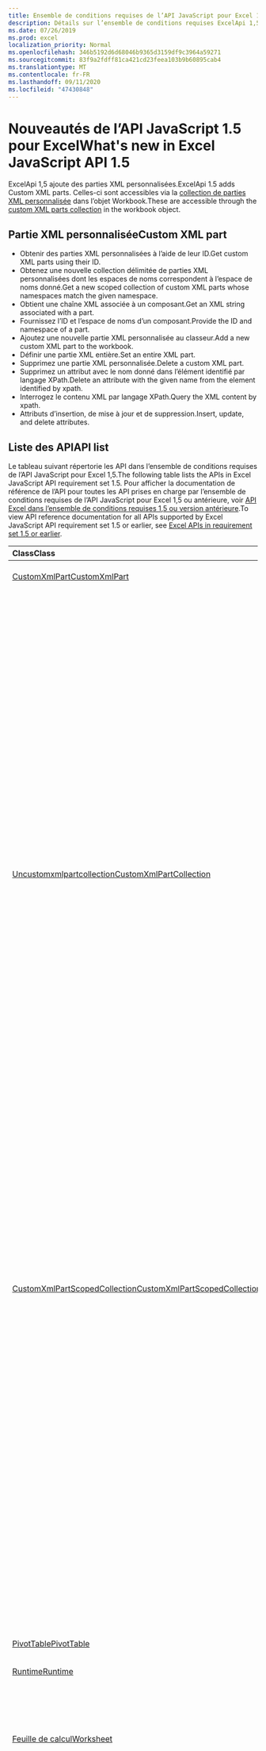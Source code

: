 ```yaml
---
title: Ensemble de conditions requises de l’API JavaScript pour Excel 1,5
description: Détails sur l’ensemble de conditions requises ExcelApi 1,5
ms.date: 07/26/2019
ms.prod: excel
localization_priority: Normal
ms.openlocfilehash: 346b5192d6d68046b9365d3159df9c3964a59271
ms.sourcegitcommit: 83f9a2fdff81ca421cd23feea103b9b60895cab4
ms.translationtype: MT
ms.contentlocale: fr-FR
ms.lasthandoff: 09/11/2020
ms.locfileid: "47430848"
---
```

# <a name="whats-new-in-excel-javascript-api-15"></a><span data-ttu-id="0486e-103">Nouveautés de l’API JavaScript 1.5 pour Excel</span><span class="sxs-lookup"><span data-stu-id="0486e-103">What's new in Excel JavaScript API 1.5</span></span>

<span data-ttu-id="0486e-104">ExcelApi 1,5 ajoute des parties XML personnalisées.</span><span class="sxs-lookup"><span data-stu-id="0486e-104">ExcelApi 1.5 adds Custom XML parts.</span></span> <span data-ttu-id="0486e-105">Celles-ci sont accessibles via la [collection de parties XML personnalisée](/javascript/api/excel/excel.workbook#customxmlparts) dans l’objet Workbook.</span><span class="sxs-lookup"><span data-stu-id="0486e-105">These are accessible through the [custom XML parts collection](/javascript/api/excel/excel.workbook#customxmlparts) in the workbook object.</span></span>

## <a name="custom-xml-part"></a><span data-ttu-id="0486e-106">Partie XML personnalisée</span><span class="sxs-lookup"><span data-stu-id="0486e-106">Custom XML part</span></span>

* <span data-ttu-id="0486e-107">Obtenir des parties XML personnalisées à l’aide de leur ID.</span><span class="sxs-lookup"><span data-stu-id="0486e-107">Get custom XML parts using their ID.</span></span>
* <span data-ttu-id="0486e-108">Obtenez une nouvelle collection délimitée de parties XML personnalisées dont les espaces de noms correspondent à l’espace de noms donné.</span><span class="sxs-lookup"><span data-stu-id="0486e-108">Get a new scoped collection of custom XML parts whose namespaces match the given namespace.</span></span>
* <span data-ttu-id="0486e-109">Obtient une chaîne XML associée à un composant.</span><span class="sxs-lookup"><span data-stu-id="0486e-109">Get an XML string associated with a part.</span></span>
* <span data-ttu-id="0486e-110">Fournissez l’ID et l’espace de noms d’un composant.</span><span class="sxs-lookup"><span data-stu-id="0486e-110">Provide the ID and namespace of a part.</span></span>
* <span data-ttu-id="0486e-111">Ajoutez une nouvelle partie XML personnalisée au classeur.</span><span class="sxs-lookup"><span data-stu-id="0486e-111">Add a new custom XML part to the workbook.</span></span>
* <span data-ttu-id="0486e-112">Définir une partie XML entière.</span><span class="sxs-lookup"><span data-stu-id="0486e-112">Set an entire XML part.</span></span>
* <span data-ttu-id="0486e-113">Supprimez une partie XML personnalisée.</span><span class="sxs-lookup"><span data-stu-id="0486e-113">Delete a custom XML part.</span></span>
* <span data-ttu-id="0486e-114">Supprimez un attribut avec le nom donné dans l’élément identifié par langage XPath.</span><span class="sxs-lookup"><span data-stu-id="0486e-114">Delete an attribute with the given name from the element identified by xpath.</span></span>
* <span data-ttu-id="0486e-115">Interrogez le contenu XML par langage XPath.</span><span class="sxs-lookup"><span data-stu-id="0486e-115">Query the XML content by xpath.</span></span>
* <span data-ttu-id="0486e-116">Attributs d’insertion, de mise à jour et de suppression.</span><span class="sxs-lookup"><span data-stu-id="0486e-116">Insert, update, and delete attributes.</span></span>

## <a name="api-list"></a><span data-ttu-id="0486e-117">Liste des API</span><span class="sxs-lookup"><span data-stu-id="0486e-117">API list</span></span>

<span data-ttu-id="0486e-118">Le tableau suivant répertorie les API dans l’ensemble de conditions requises de l’API JavaScript pour Excel 1,5.</span><span class="sxs-lookup"><span data-stu-id="0486e-118">The following table lists the APIs in Excel JavaScript API requirement set 1.5.</span></span> <span data-ttu-id="0486e-119">Pour afficher la documentation de référence de l’API pour toutes les API prises en charge par l’ensemble de conditions requises de l’API JavaScript pour Excel 1,5 ou antérieure, voir [API Excel dans l’ensemble de conditions requises 1,5 ou version antérieure](/javascript/api/excel?view=excel-js-1.5&preserve-view=true).</span><span class="sxs-lookup"><span data-stu-id="0486e-119">To view API reference documentation for all APIs supported by Excel JavaScript API requirement set 1.5 or earlier, see [Excel APIs in requirement set 1.5 or earlier](/javascript/api/excel?view=excel-js-1.5&preserve-view=true).</span></span>

| <span data-ttu-id="0486e-120">Class</span><span class="sxs-lookup"><span data-stu-id="0486e-120">Class</span></span> | <span data-ttu-id="0486e-121">Champs</span><span class="sxs-lookup"><span data-stu-id="0486e-121">Fields</span></span> | <span data-ttu-id="0486e-122">Description</span><span class="sxs-lookup"><span data-stu-id="0486e-122">Description</span></span> |
|:---|:---|:---|
|[<span data-ttu-id="0486e-123">CustomXmlPart</span><span class="sxs-lookup"><span data-stu-id="0486e-123">CustomXmlPart</span></span>](/javascript/api/excel/excel.customxmlpart)|[<span data-ttu-id="0486e-124">delete()</span><span class="sxs-lookup"><span data-stu-id="0486e-124">delete()</span></span>](/javascript/api/excel/excel.customxmlpart#delete--)|<span data-ttu-id="0486e-125">Supprime la partie XML personnalisée.</span><span class="sxs-lookup"><span data-stu-id="0486e-125">Deletes the custom XML part.</span></span>|
||[<span data-ttu-id="0486e-126">getXml ()</span><span class="sxs-lookup"><span data-stu-id="0486e-126">getXml()</span></span>](/javascript/api/excel/excel.customxmlpart#getxml--)|<span data-ttu-id="0486e-127">Obtient l’intégralité du contenu XML de la partie XML personnalisée.</span><span class="sxs-lookup"><span data-stu-id="0486e-127">Gets the custom XML part's full XML content.</span></span>|
||[<span data-ttu-id="0486e-128">id</span><span class="sxs-lookup"><span data-stu-id="0486e-128">id</span></span>](/javascript/api/excel/excel.customxmlpart#id)|<span data-ttu-id="0486e-129">ID de la partie XML personnalisée.</span><span class="sxs-lookup"><span data-stu-id="0486e-129">The custom XML part's ID.</span></span> <span data-ttu-id="0486e-130">En lecture seule.</span><span class="sxs-lookup"><span data-stu-id="0486e-130">Read-only.</span></span>|
||[<span data-ttu-id="0486e-131">URI</span><span class="sxs-lookup"><span data-stu-id="0486e-131">namespaceUri</span></span>](/javascript/api/excel/excel.customxmlpart#namespaceuri)|<span data-ttu-id="0486e-132">URI de l’espace de noms de la partie XML personnalisée.</span><span class="sxs-lookup"><span data-stu-id="0486e-132">The custom XML part's namespace URI.</span></span> <span data-ttu-id="0486e-133">En lecture seule.</span><span class="sxs-lookup"><span data-stu-id="0486e-133">Read-only.</span></span>|
||[<span data-ttu-id="0486e-134">setXml (XML : chaîne)</span><span class="sxs-lookup"><span data-stu-id="0486e-134">setXml(xml: string)</span></span>](/javascript/api/excel/excel.customxmlpart#setxml-xml-)|<span data-ttu-id="0486e-135">Définit l’intégralité du contenu XML de la partie XML personnalisée.</span><span class="sxs-lookup"><span data-stu-id="0486e-135">Sets the custom XML part's full XML content.</span></span>|
|[<span data-ttu-id="0486e-136">Uncustomxmlpartcollection</span><span class="sxs-lookup"><span data-stu-id="0486e-136">CustomXmlPartCollection</span></span>](/javascript/api/excel/excel.customxmlpartcollection)|[<span data-ttu-id="0486e-137">Add (XML : String)</span><span class="sxs-lookup"><span data-stu-id="0486e-137">add(xml: string)</span></span>](/javascript/api/excel/excel.customxmlpartcollection#add-xml-)|<span data-ttu-id="0486e-138">Ajoute une nouvelle partie XML personnalisée au classeur.</span><span class="sxs-lookup"><span data-stu-id="0486e-138">Adds a new custom XML part to the workbook.</span></span>|
||[<span data-ttu-id="0486e-139">getByNamespace (namespaceUri : String)</span><span class="sxs-lookup"><span data-stu-id="0486e-139">getByNamespace(namespaceUri: string)</span></span>](/javascript/api/excel/excel.customxmlpartcollection#getbynamespace-namespaceuri-)|<span data-ttu-id="0486e-140">Obtient une nouvelle collection limitée de parties XML personnalisées dont les espaces de noms correspondent à l’espace de noms donné.</span><span class="sxs-lookup"><span data-stu-id="0486e-140">Gets a new scoped collection of custom XML parts whose namespaces match the given namespace.</span></span>|
||[<span data-ttu-id="0486e-141">getCount()</span><span class="sxs-lookup"><span data-stu-id="0486e-141">getCount()</span></span>](/javascript/api/excel/excel.customxmlpartcollection#getcount--)|<span data-ttu-id="0486e-142">Obtient le nombre de parties CustomXml dans la collection.</span><span class="sxs-lookup"><span data-stu-id="0486e-142">Gets the number of CustomXml parts in the collection.</span></span>|
||[<span data-ttu-id="0486e-143">getItem(id: string)</span><span class="sxs-lookup"><span data-stu-id="0486e-143">getItem(id: string)</span></span>](/javascript/api/excel/excel.customxmlpartcollection#getitem-id-)|<span data-ttu-id="0486e-144">Obtient une partie XML personnalisée en fonction de son ID.</span><span class="sxs-lookup"><span data-stu-id="0486e-144">Gets a custom XML part based on its ID.</span></span>|
||[<span data-ttu-id="0486e-145">getItemOrNullObject(id: string)</span><span class="sxs-lookup"><span data-stu-id="0486e-145">getItemOrNullObject(id: string)</span></span>](/javascript/api/excel/excel.customxmlpartcollection#getitemornullobject-id-)|<span data-ttu-id="0486e-146">Obtient une partie XML personnalisée en fonction de son ID.</span><span class="sxs-lookup"><span data-stu-id="0486e-146">Gets a custom XML part based on its ID.</span></span>|
||[<span data-ttu-id="0486e-147">items</span><span class="sxs-lookup"><span data-stu-id="0486e-147">items</span></span>](/javascript/api/excel/excel.customxmlpartcollection#items)|<span data-ttu-id="0486e-148">Obtient l’élément enfant chargé dans cette collection de sites.</span><span class="sxs-lookup"><span data-stu-id="0486e-148">Gets the loaded child items in this collection.</span></span>|
|[<span data-ttu-id="0486e-149">CustomXmlPartScopedCollection</span><span class="sxs-lookup"><span data-stu-id="0486e-149">CustomXmlPartScopedCollection</span></span>](/javascript/api/excel/excel.customxmlpartscopedcollection)|[<span data-ttu-id="0486e-150">getCount()</span><span class="sxs-lookup"><span data-stu-id="0486e-150">getCount()</span></span>](/javascript/api/excel/excel.customxmlpartscopedcollection#getcount--)|<span data-ttu-id="0486e-151">Obtient le nombre de parties CustomXML dans cette collection.</span><span class="sxs-lookup"><span data-stu-id="0486e-151">Gets the number of CustomXML parts in this collection.</span></span>|
||[<span data-ttu-id="0486e-152">getItem(id: string)</span><span class="sxs-lookup"><span data-stu-id="0486e-152">getItem(id: string)</span></span>](/javascript/api/excel/excel.customxmlpartscopedcollection#getitem-id-)|<span data-ttu-id="0486e-153">Obtient une partie XML personnalisée en fonction de son ID.</span><span class="sxs-lookup"><span data-stu-id="0486e-153">Gets a custom XML part based on its ID.</span></span>|
||[<span data-ttu-id="0486e-154">getItemOrNullObject(id: string)</span><span class="sxs-lookup"><span data-stu-id="0486e-154">getItemOrNullObject(id: string)</span></span>](/javascript/api/excel/excel.customxmlpartscopedcollection#getitemornullobject-id-)|<span data-ttu-id="0486e-155">Obtient une partie XML personnalisée en fonction de son ID.</span><span class="sxs-lookup"><span data-stu-id="0486e-155">Gets a custom XML part based on its ID.</span></span>|
||[<span data-ttu-id="0486e-156">getOnlyItem()</span><span class="sxs-lookup"><span data-stu-id="0486e-156">getOnlyItem()</span></span>](/javascript/api/excel/excel.customxmlpartscopedcollection#getonlyitem--)|<span data-ttu-id="0486e-157">Si la collection contient exactement un élément, cette méthode le renvoie.</span><span class="sxs-lookup"><span data-stu-id="0486e-157">If the collection contains exactly one item, this method returns it.</span></span>|
||[<span data-ttu-id="0486e-158">getOnlyItemOrNullObject()</span><span class="sxs-lookup"><span data-stu-id="0486e-158">getOnlyItemOrNullObject()</span></span>](/javascript/api/excel/excel.customxmlpartscopedcollection#getonlyitemornullobject--)|<span data-ttu-id="0486e-159">Si la collection contient exactement un élément, cette méthode le renvoie.</span><span class="sxs-lookup"><span data-stu-id="0486e-159">If the collection contains exactly one item, this method returns it.</span></span>|
||[<span data-ttu-id="0486e-160">items</span><span class="sxs-lookup"><span data-stu-id="0486e-160">items</span></span>](/javascript/api/excel/excel.customxmlpartscopedcollection#items)|<span data-ttu-id="0486e-161">Obtient l’élément enfant chargé dans cette collection de sites.</span><span class="sxs-lookup"><span data-stu-id="0486e-161">Gets the loaded child items in this collection.</span></span>|
|[<span data-ttu-id="0486e-162">PivotTable</span><span class="sxs-lookup"><span data-stu-id="0486e-162">PivotTable</span></span>](/javascript/api/excel/excel.pivottable)|[<span data-ttu-id="0486e-163">id</span><span class="sxs-lookup"><span data-stu-id="0486e-163">id</span></span>](/javascript/api/excel/excel.pivottable#id)|<span data-ttu-id="0486e-164">ID du tableau croisé dynamique.</span><span class="sxs-lookup"><span data-stu-id="0486e-164">Id of the PivotTable.</span></span> <span data-ttu-id="0486e-165">En lecture seule.</span><span class="sxs-lookup"><span data-stu-id="0486e-165">Read-only.</span></span>|
|[<span data-ttu-id="0486e-166">Runtime</span><span class="sxs-lookup"><span data-stu-id="0486e-166">Runtime</span></span>](/javascript/api/excel/excel.runtime)||[<span data-ttu-id="0486e-167">Classeur</span><span class="sxs-lookup"><span data-stu-id="0486e-167">Workbook</span></span>](/javascript/api/excel/excel.workbook)|[<span data-ttu-id="0486e-168">customXmlParts</span><span class="sxs-lookup"><span data-stu-id="0486e-168">customXmlParts</span></span>](/javascript/api/excel/excel.workbook#customxmlparts)|<span data-ttu-id="0486e-169">Représente la collection de parties XML personnalisées contenues dans ce classeur.</span><span class="sxs-lookup"><span data-stu-id="0486e-169">Represents the collection of custom XML parts contained by this workbook.</span></span> <span data-ttu-id="0486e-170">En lecture seule.</span><span class="sxs-lookup"><span data-stu-id="0486e-170">Read-only.</span></span>|
|[<span data-ttu-id="0486e-171">Feuille de calcul</span><span class="sxs-lookup"><span data-stu-id="0486e-171">Worksheet</span></span>](/javascript/api/excel/excel.worksheet)|[<span data-ttu-id="0486e-172">getNext (visibleOnly ?: Boolean)</span><span class="sxs-lookup"><span data-stu-id="0486e-172">getNext(visibleOnly?: boolean)</span></span>](/javascript/api/excel/excel.worksheet#getnext-visibleonly-)|<span data-ttu-id="0486e-173">Obtient la feuille de calcul qui suit celle-ci.</span><span class="sxs-lookup"><span data-stu-id="0486e-173">Gets the worksheet that follows this one.</span></span> <span data-ttu-id="0486e-174">S’il n’existe aucune feuille de calcul à la suite de celle-ci, cette méthode génère une erreur.</span><span class="sxs-lookup"><span data-stu-id="0486e-174">If there are no worksheets following this one, this method will throw an error.</span></span>|
||[<span data-ttu-id="0486e-175">getNextOrNullObject (visibleOnly ?: booléen)</span><span class="sxs-lookup"><span data-stu-id="0486e-175">getNextOrNullObject(visibleOnly?: boolean)</span></span>](/javascript/api/excel/excel.worksheet#getnextornullobject-visibleonly-)|<span data-ttu-id="0486e-176">Obtient la feuille de calcul qui suit celle-ci.</span><span class="sxs-lookup"><span data-stu-id="0486e-176">Gets the worksheet that follows this one.</span></span> <span data-ttu-id="0486e-177">S’il n’existe aucune feuille de calcul à la suite de celle-ci, cette méthode renvoie un objet null.</span><span class="sxs-lookup"><span data-stu-id="0486e-177">If there are no worksheets following this one, this method will return a null object.</span></span>|
||[<span data-ttu-id="0486e-178">getPrevious (visibleOnly ?: Boolean)</span><span class="sxs-lookup"><span data-stu-id="0486e-178">getPrevious(visibleOnly?: boolean)</span></span>](/javascript/api/excel/excel.worksheet#getprevious-visibleonly-)|<span data-ttu-id="0486e-179">Obtient la feuille de calcul qui précède celle-ci.</span><span class="sxs-lookup"><span data-stu-id="0486e-179">Gets the worksheet that precedes this one.</span></span> <span data-ttu-id="0486e-180">S’il n’y a pas de feuille de calcul précédente, cette méthode génère une erreur.</span><span class="sxs-lookup"><span data-stu-id="0486e-180">If there are no previous worksheets, this method will throw an error.</span></span>|
||[<span data-ttu-id="0486e-181">getPreviousOrNullObject (visibleOnly ?: booléen)</span><span class="sxs-lookup"><span data-stu-id="0486e-181">getPreviousOrNullObject(visibleOnly?: boolean)</span></span>](/javascript/api/excel/excel.worksheet#getpreviousornullobject-visibleonly-)|<span data-ttu-id="0486e-182">Obtient la feuille de calcul qui précède celle-ci.</span><span class="sxs-lookup"><span data-stu-id="0486e-182">Gets the worksheet that precedes this one.</span></span> <span data-ttu-id="0486e-183">S’il n’y a pas de feuille de calcul précédente, cette méthode renvoie une valeur null.</span><span class="sxs-lookup"><span data-stu-id="0486e-183">If there are no previous worksheets, this method will return a null objet.</span></span>|
|[<span data-ttu-id="0486e-184">WorksheetCollection</span><span class="sxs-lookup"><span data-stu-id="0486e-184">WorksheetCollection</span></span>](/javascript/api/excel/excel.worksheetcollection)|[<span data-ttu-id="0486e-185">getFirst (visibleOnly ?: Boolean)</span><span class="sxs-lookup"><span data-stu-id="0486e-185">getFirst(visibleOnly?: boolean)</span></span>](/javascript/api/excel/excel.worksheetcollection#getfirst-visibleonly-)|<span data-ttu-id="0486e-186">Obtient la première feuille de calcul dans la collection.</span><span class="sxs-lookup"><span data-stu-id="0486e-186">Gets the first worksheet in the collection.</span></span>|
||[<span data-ttu-id="0486e-187">getLast (visibleOnly ?: Boolean)</span><span class="sxs-lookup"><span data-stu-id="0486e-187">getLast(visibleOnly?: boolean)</span></span>](/javascript/api/excel/excel.worksheetcollection#getlast-visibleonly-)|<span data-ttu-id="0486e-188">Obtient la dernière feuille de calcul dans la collection.</span><span class="sxs-lookup"><span data-stu-id="0486e-188">Gets the last worksheet in the collection.</span></span>|

## <a name="see-also"></a><span data-ttu-id="0486e-189">Voir aussi</span><span class="sxs-lookup"><span data-stu-id="0486e-189">See also</span></span>

- [<span data-ttu-id="0486e-190">Documentation référence de l’API JavaScript pour Excel</span><span class="sxs-lookup"><span data-stu-id="0486e-190">Excel JavaScript API Reference Documentation</span></span>](/javascript/api/excel?view=excel-js-1.5&preserve-view=true)
- [<span data-ttu-id="0486e-191">Ensembles de conditions requises de l’API JavaScript pour Excel</span><span class="sxs-lookup"><span data-stu-id="0486e-191">Excel JavaScript API requirement sets</span></span>](./excel-api-requirement-sets.md)
